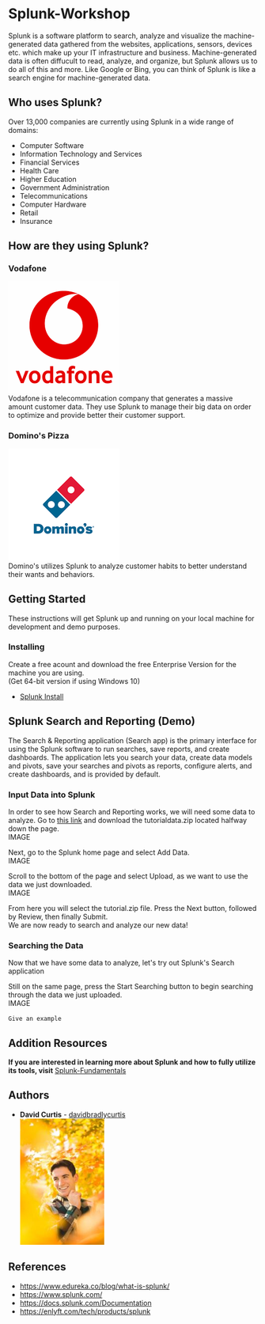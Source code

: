 # Splunk-Workshop
Splunk is a software platform to search, analyze and visualize the machine-generated data gathered from the websites, applications, sensors, devices etc. which make up your IT infrastructure and business. Machine-generated data is often diffucult to read, analyze, and organize, but Splunk allows us to do all of this and more. Like Google or Bing, you can think of Splunk is like a search engine for machine-generated data.

## Who uses Splunk?
Over 13,000 companies are currently using Splunk in a wide range of domains:
* Computer Software
* Information Technology and Services
* Financial Services
* Health Care
* Higher Education
* Government Administration
* Telecommunications
* Computer Hardware
* Retail
* Insurance

## How are they using Splunk?

### Vodafone  
![vodafone](images/vodafone.png)  
Vodafone is a telecommunication company that generates a massive amount customer data. They use Splunk to manage their big data on order to optimize and provide better their customer support.

### Domino's Pizza
![dominos](images/dominos.png)  
Domino's utilizes Splunk to analyze customer habits to better understand their wants and behaviors.

## Getting Started

These instructions will get Splunk up and running on your local machine for development and demo purposes. 

### Installing

Create a free acount and download the free Enterprise Version for the machine you are using.  
(Get 64-bit version if using Windows 10)
* [Splunk Install](https://www.splunk.com/) 

## Splunk Search and Reporting (Demo)
The Search & Reporting application (Search app) is the primary interface for using the Splunk software to run searches, save reports, and create dashboards. The application lets you search your data, create data models and pivots, save your searches and pivots as reports, configure alerts, and create dashboards, and is provided by default.

### Input Data into Splunk

In order to see how Search and Reporting works, we will need some data to analyze. Go to [this link](https://docs.splunk.com/Documentation/Splunk/8.0.3/SearchTutorial/Systemrequirements#Download_the_tutorial_data_files) and download the tutorialdata.zip located halfway down the page.  
IMAGE

Next, go to the Splunk home page and select Add Data.  
IMAGE

Scroll to the bottom of the page and select Upload, as we want to use the data we just downloaded.  
IMAGE

From here you will select the tutorial.zip file. Press the Next button, followed by Review, then finally Submit.  
We are now ready to search and analyze our new data!

### Searching the Data

Now that we have some data to analyze, let's try out Splunk's Search application

Still on the same page, press the Start Searching button to begin searching through the data we just uploaded.  
IMAGE


```
Give an example
```

## Addition Resources
**If you are interested in learning more about Splunk and how to fully utilize its tools, visit** [Splunk-Fundamentals](https://www.splunk.com/en_us/training/free-courses/splunk-fundamentals-1.html) 

## Authors

* **David Curtis** - [davidbradlycurtis](https://github.com/davidbradlycurtis)  
![Portrait](images/smallthumbnail.jpeg)

## References

* https://www.edureka.co/blog/what-is-splunk/
* https://www.splunk.com/
* https://docs.splunk.com/Documentation
* https://enlyft.com/tech/products/splunk
